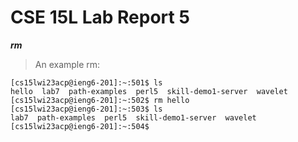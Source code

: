 # CSE 15L Lab Report 5

***rm***

> An example rm: 

```console
[cs15lwi23acp@ieng6-201]:~:501$ ls
hello  lab7  path-examples  perl5  skill-demo1-server  wavelet
[cs15lwi23acp@ieng6-201]:~:502$ rm hello
[cs15lwi23acp@ieng6-201]:~:503$ ls
lab7  path-examples  perl5  skill-demo1-server  wavelet
[cs15lwi23acp@ieng6-201]:~:504$ 
```

